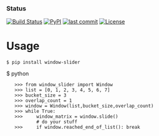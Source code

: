 ### Status
[![Build Status](https://travis-ci.org/imravishar/sliding_window.svg?branch=master)](https://travis-ci.org/imravishar/sliding_window)
[![PyPI](https://img.shields.io/pypi/v/window-slider.svg)](https://pypi.python.org/pypi/window-slider)
[![last commit](https://img.shields.io/github/last-commit/codewithravi/sliding_window.svg?label=last%20commit)](https://github.com/codewithravi/sliding_window/commits/master)
[![License](https://img.shields.io/hexpm/l/plug.svg)](https://tldrlegal.com/license/apache-license-2.0-(apache-2.0))

**Usage**
=========
    $ pip install window-slider
    
$ python

       >>> from window_slider import Window
       >>> list = [0, 1, 2, 3, 4, 5, 6, 7]
       >>> bucket_size = 3
       >>> overlap_count = 1
       >>> window = Window(list,bucket_size,overlap_count)       
       >>> while True:
       >>>     window_matrix = window.slide()
               # do your stuff
       >>>     if window.reached_end_of_list(): break
